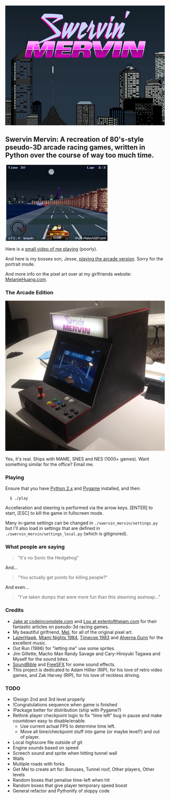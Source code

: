 ![Swervin' Mervin](/lib/box.png?raw=true "Swervin' Mervin")

## Swervin Mervin: A recreation of 80's-style pseudo-3D arcade racing games, written in Python over the course of way too much time.

i![Gameplay](/lib/gameplay.gif)

Here is a [small video of me playing](https://www.youtube.com/watch?v=isLmdHhFFgQ&feature=youtu.be) (poorly).

And here is my bosses son, Jesse, [playing the arcade version](https://www.youtube.com/watch?v=uZsDYY9bZ7A). Sorry for the portrait mode.

And more info on the pixel art over at my girlfriends website: [MelanieHuang.com](http://melaniehuang.com/projects/swervinmervin.html).

### The Arcade Edition

![Swervin' Mervin Arcade Edition](/lib/arcade.jpg?raw=true "Swervin' Mervin Arcade Edition")

Yes, it's real. Ships with MAME, SNES and NES (1000+ games). Want something similar for the office? Email me.

### Playing

Ensure that you have [Python 2.x](https://www.python.org/) and [Pygame](http://www.pygame.org/download.shtml) installed, and then:

```
  $ ./play
```

Accelleration and steering is performed via the arrow keys. [ENTER] to start, [ESC] to kill the game in fullscreen mode.

Many in-game settings can be changed in `./swervin_mervin/settings.py` but I'll also load in settings that are defined in `./swervin_mervin/settings_local.py` (which is gitignored).

### What people are saying

> "It's no Sonic the Hedgehog"

And...

> "You actually get points for killing people?"

And even...

> "I've taken dumps that were more fun than this steaming assheap..."

### Credits

  * [Jake at codeincomplete.com](http://codeincomplete.com/) and [Lou at extentofthejam.com](http://extentofthejam.com/) for their fantastic articles on pseudo-3d racing games.
  * My beautiful girlfriend, [Mel](http://melaniehuang.com), for all of the original pixel art. 
  * [LazerHawk](https://lazerhawk.bandcamp.com/), [Miami Nights 1984](https://soundcloud.com/miami-nights-1984), [Timecop 1983](https://timecop1983.bandcamp.com/) and [Alverna Gunn](http://www.metal-archives.com/bands/Alverna_Gunn/10011) for the excellent music.
  * Out Run (1986) for "letting me" use some sprites.
  * Jim Gillette, Macho Man Randy Savage and Cary-Hiroyuki Tagawa and Myself for the sound bites.
  * [SoundBible](http://soundbible.com) and [FreeSFX](http://freesfx.co.uk) for some sound effects.
  * This project is dedicated to Adam Hillier (RIP), for his love of retro video games, and Zak Harvey (RIP), for his love of reckless driving.

### TODO
  
  * !Design 2nd and 3rd level properly
  * !Congratulations sequence when game is finished
  * !Package better for distribution (ship with Pygame?)
  * Rethink player checkpoint logic to fix "time left" bug in pause and make countdown easy to disable/enable.
    * Use current actual FPS to determine time left.
    * Move all time/checkpoint stuff into game (or maybe level?) and out of player.
  * Local highscore file outside of git
  * Engine sounds based on speed
  * Screech sound and sprite when hitting tunnel wall
  * Walls
  * Multiple roads with forks
  * Get Mel to create art for: Bonuses, Tunnel roof, Other players, Other levels
  * Random boxes that penalise time-left when hit
  * Random boxes that give player temporary speed boost
  * General refactor and Pythonify of sloppy code
